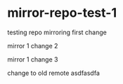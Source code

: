 # mirror-repo-test-1
testing repo mirroring
first change

mirror 1 change 2

mirror 1 change 3

change to old remote
asdfasdfa
